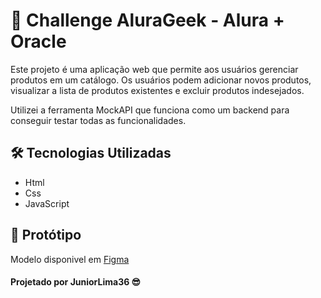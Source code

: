 
# 🚀 Challenge AluraGeek - Alura + Oracle

Este projeto é uma aplicação web que permite aos usuários gerenciar produtos em um catálogo. Os usuários podem adicionar novos produtos, visualizar a lista de produtos existentes e excluir produtos indesejados.

Utilizei a ferramenta MockAPI que funciona como um backend para conseguir testar todas as funcionalidades.

## 🛠 Tecnologias Utilizadas
- Html
- Css
- JavaScript


## :art: Protótipo
Modelo disponivel em [Figma](https://www.figma.com/design/1zm3NNIw4KcI0RQtR6UmqK/New-AluraGeek---PT?node-id=0-1&node-type=canvas&t=0nlGwSjhLVuRJL1T-0)
<br/>

#### Projetado por JuniorLima36 :sunglasses: 
